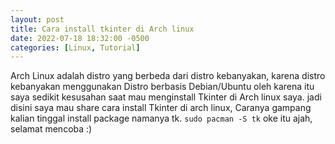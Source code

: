 ```yaml
---
layout: post
title: Cara install tkinter di Arch linux
date: 2022-07-18 18:32:00 -0500
categories: [Linux, Tutorial]
---
```

Arch Linux adalah distro yang berbeda dari distro kebanyakan, karena distro kebanyakan menggunakan Distro berbasis Debian/Ubuntu oleh karena itu saya sedikit kesusahan saat mau menginstall Tkinter di Arch linux saya.
jadi disini saya mau share cara install Tkinter di arch linux, Caranya gampang kalian tinggal install package namanya tk.
`sudo pacman -S tk`
oke itu ajah, selamat mencoba :)
